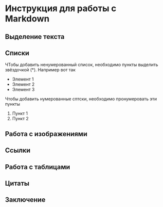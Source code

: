 # Инструкция для работы с Markdown

## Выделение текста

## Списки

ЧТобы добавить ненумерованный список, необходимо пункты выделить звёздочкой (*). Например вот так
* Элемент 1
* Элемент 2
* Элемент 3

Чтобы добавить нумерованные сптски, необходимо пронумеровать эти пункты
1. Пункт 1
2. Пункт 2

## Работа с изображениями

## Ссылки

## Работа с таблицами

## Цитаты

## Заключение